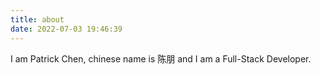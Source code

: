 ```yaml
---
title: about
date: 2022-07-03 19:46:39
---
```


I am Patrick Chen, chinese name is 陈朋 and I am a Full-Stack Developer.
